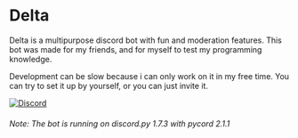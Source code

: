 # Delta
Delta is a multipurpose discord bot with fun and moderation features. This bot was made for my friends, and for myself to test my programming knowledge.

Development can be slow because i can only work on it in my free time. You can try to set it up by yourself, or you can just invite it.

[![Discord](https://img.shields.io/badge/Discord-5662f6?style=for-the-badge&label=invite&logo=discord&logoColor=white)][discord]

###### Note: The bot is running on discord.py 1.7.3 with pycord 2.1.1


[discord]: https://sh-ort.app/ym99l